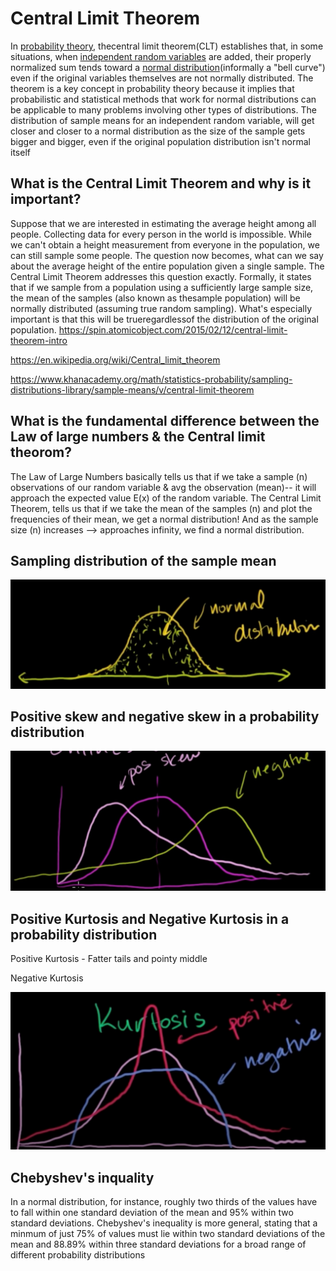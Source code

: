 # Central Limit Theorem

In [probability theory](https://en.wikipedia.org/wiki/Probability_theory), thecentral limit theorem(CLT) establishes that, in some situations, when [independent random variables](https://en.wikipedia.org/wiki/Statistical_independence) are added, their properly normalized sum tends toward a [normal distribution](https://en.wikipedia.org/wiki/Normal_distribution)(informally a "bell curve") even if the original variables themselves are not normally distributed. The theorem is a key concept in probability theory because it implies that probabilistic and statistical methods that work for normal distributions can be applicable to many problems involving other types of distributions.
The distribution of sample means for an independent random variable, will get closer and closer to a normal distribution as the size of the sample gets bigger and bigger, even if the original population distribution isn't normal itself

## What is the Central Limit Theorem and why is it important?

Suppose that we are interested in estimating the average height among all people. Collecting data for every person in the world is impossible. While we can't obtain a height measurement from everyone in the population, we can still sample some people. The question now becomes, what can we say about the average height of the entire population given a single sample. The Central Limit Theorem addresses this question exactly.
Formally, it states that if we sample from a population using a sufficiently large sample size, the mean of the samples (also known as thesample population) will be normally distributed (assuming true random sampling). What's especially important is that this will be trueregardlessof the distribution of the original population.
<https://spin.atomicobject.com/2015/02/12/central-limit-theorem-intro>

<https://en.wikipedia.org/wiki/Central_limit_theorem>

<https://www.khanacademy.org/math/statistics-probability/sampling-distributions-library/sample-means/v/central-limit-theorem>

## What is the fundamental difference between the Law of large numbers & the Central limit theorom?

The Law of Large Numbers basically tells us that if we take a sample (n) observations of our random variable & avg the observation (mean)-- it will approach the expected value E(x) of the random variable.
The Central Limit Theorem, tells us that if we take the mean of the samples (n) and plot the frequencies of their mean, we get a normal distribution! And as the sample size (n) increases --> approaches infinity, we find a normal distribution.

## Sampling distribution of the sample mean

![image](media/Central-Limit-Theorem-image1.jpeg)

## Positive skew and negative skew in a probability distribution

![image](media/Central-Limit-Theorem-image2.jpeg)

## Positive Kurtosis and Negative Kurtosis in a probability distribution

Positive Kurtosis - Fatter tails and pointy middle

Negative Kurtosis

![image](media/Central-Limit-Theorem-image3.jpeg)

## Chebyshev's inquality

In a normal distribution, for instance, roughly two thirds of the values have to fall within one standard deviation of the mean and 95% within two standard deviations. Chebyshev's inequality is more general, stating that a minmum of just 75% of values must lie within two standard deviations of the mean and 88.89% within three standard deviations for a broad range of different probability distributions
